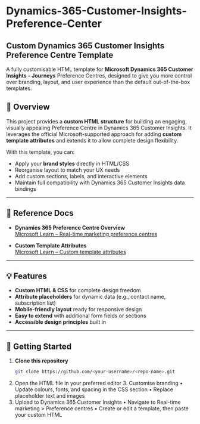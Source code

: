 # Dynamics-365-Customer-Insights-Preference-Center

## Custom Dynamics 365 Customer Insights Preference Centre Template

A fully customisable HTML template for **Microsoft Dynamics 365 Customer Insights – Journeys** Preference Centres, designed to give you more control over branding, layout, and user experience than the default out-of-the-box templates.

## 📖 Overview

This project provides a **custom HTML structure** for building an engaging, visually appealing Preference Centre in Dynamics 365 Customer Insights. It leverages the official Microsoft-supported approach for adding **custom template attributes** and extends it to allow complete design flexibility.

With this template, you can:
- Apply your **brand styles** directly in HTML/CSS
- Reorganise layout to match your UX needs
- Add custom sections, labels, and interactive elements
- Maintain full compatibility with Dynamics 365 Customer Insights data bindings

---

## 🔗 Reference Docs

- **Dynamics 365 Preference Centre Overview**  
  [Microsoft Learn – Real-time marketing preference centres](https://learn.microsoft.com/en-us/dynamics365/customer-insights/journeys/real-time-marketing-preference-centers)

- **Custom Template Attributes**  
  [Microsoft Learn – Custom template attributes](https://learn.microsoft.com/en-us/dynamics365/customer-insights/journeys/custom-template-attributes)

---

## 💡 Features

- **Custom HTML & CSS** for complete design freedom  
- **Attribute placeholders** for dynamic data (e.g., contact name, subscription list)  
- **Mobile-friendly layout** ready for responsive design  
- **Easy to extend** with additional form fields or sections  
- **Accessible design principles** built in

---

## 🚀 Getting Started

1. **Clone this repository**  
   ```bash
   git clone https://github.com/<your-username>/<repo-name>.git

  2.	Open the HTML file in your preferred editor
	3.	Customise branding
	•	Update colours, fonts, and spacing in the CSS section
	•	Replace placeholder text and images
  4. Upload to Dynamics 365 Customer Insights
	•	Navigate to Real-time marketing > Preference centres
	•	Create or edit a template, then paste your custom HTML
